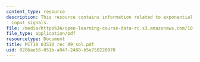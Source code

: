 ```yaml
---
content_type: resource
description: This resource contains information related to exponential and sinusoidal
  input signals.
file: /media/https%3A/open-learning-course-data-rc.s3.amazonaws.com/18-03-differential-equations-spring-2010/0286ae56051ba9472480b5e758220970_MIT18_03S10_rec_09_sol.pdf
file_type: application/pdf
resourcetype: Document
title: MIT18_03S10_rec_09_sol.pdf
uid: 0286ae56-051b-a947-2480-b5e758220970
---
```

